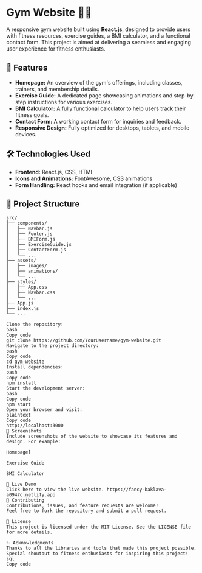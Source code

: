 # Gym Website 🏋️‍♂️

A responsive gym website built using **React.js**, designed to provide users with fitness resources, exercise guides, a BMI calculator, and a functional contact form. This project is aimed at delivering a seamless and engaging user experience for fitness enthusiasts.

## 🚀 Features

- **Homepage:** An overview of the gym's offerings, including classes, trainers, and membership details.  
- **Exercise Guide:** A dedicated page showcasing animations and step-by-step instructions for various exercises.  
- **BMI Calculator:** A fully functional calculator to help users track their fitness goals.  
- **Contact Form:** A working contact form for inquiries and feedback.  
- **Responsive Design:** Fully optimized for desktops, tablets, and mobile devices.  

## 🛠️ Technologies Used

- **Frontend:** React.js, CSS, HTML  
- **Icons and Animations:** FontAwesome, CSS animations  
- **Form Handling:** React hooks and email integration (if applicable)  

## 📂 Project Structure

```plaintext
src/
├── components/
│   ├── Navbar.js
│   ├── Footer.js
│   ├── BMIForm.js
│   ├── ExerciseGuide.js
│   ├── ContactForm.js
│   └── ...
├── assets/
│   ├── images/
│   ├── animations/
│   └── ...
├── styles/
│   ├── App.css
│   ├── Navbar.css
│   └── ...
├── App.js
├── index.js
└── ...

Clone the repository:
bash
Copy code
git clone https://github.com/YourUsername/gym-website.git
Navigate to the project directory:
bash
Copy code
cd gym-website
Install dependencies:
bash
Copy code
npm install
Start the development server:
bash
Copy code
npm start
Open your browser and visit:
plaintext
Copy code
http://localhost:3000
🌟 Screenshots
Include screenshots of the website to showcase its features and design. For example:

Homepage[

Exercise Guide

BMI Calculator

🔗 Live Demo
Click here to view the live website. https://fancy-baklava-a0947c.netlify.app 
🤝 Contributing
Contributions, issues, and feature requests are welcome!
Feel free to fork the repository and submit a pull request.

📜 License
This project is licensed under the MIT License. See the LICENSE file for more details.

✨ Acknowledgments
Thanks to all the libraries and tools that made this project possible.
Special shoutout to fitness enthusiasts for inspiring this project!
sql
Copy code
